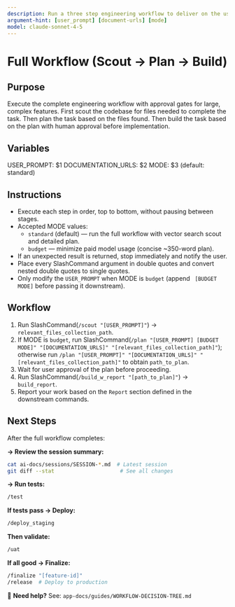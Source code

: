 ```yaml
---
description: Run a three step engineering workflow to deliver on the user_prompt
argument-hint: [user_prompt] [document-urls] [mode]
model: claude-sonnet-4-5
---
```


# Full Workflow (Scout → Plan → Build)

## Purpose
Execute the complete engineering workflow with approval gates for large, complex features.
First scout the codebase for files needed to complete the task.
Then plan the task based on the files found.
Then build the task based on the plan with human approval before implementation.

## Variables
USER_PROMPT: $1
DOCUMENTATION_URLS: $2
MODE: $3 (default: standard)

## Instructions
- Execute each step in order, top to bottom, without pausing between stages.
- Accepted MODE values:
  - `standard` (default) — run the full workflow with vector search scout and detailed plan.
  - `budget` — minimize paid model usage (concise ~350-word plan).
- If an unexpected result is returned, stop immediately and notify the user.
- Place every SlashCommand argument in double quotes and convert nested double quotes to single quotes.
- Only modify the `USER_PROMPT` when MODE is `budget` (append ` [BUDGET MODE]` before passing it downstream).

## Workflow
1. Run SlashCommand(`/scout "[USER_PROMPT]"`) -> `relevant_files_collection_path`.
2. If MODE is `budget`, run SlashCommand(`/plan "[USER_PROMPT] [BUDGET MODE]" "[DOCUMENTATION_URLS]" "[relevant_files_collection_path]"`); otherwise run `/plan "[USER_PROMPT]" "[DOCUMENTATION_URLS]" "[relevant_files_collection_path]"` to obtain `path_to_plan`.
3. Wait for user approval of the plan before proceeding.
4. Run SlashCommand(`/build_w_report "[path_to_plan]"`) -> `build_report`.
5. Report your work based on the `Report` section defined in the downstream commands.

## Next Steps
After the full workflow completes:

**→ Review the session summary:**
```bash
cat ai-docs/sessions/SESSION-*.md  # Latest session
git diff --stat                     # See all changes
```

**→ Run tests:**
```bash
/test
```

**If tests pass → Deploy:**
```bash
/deploy_staging
```

**Then validate:**
```bash
/uat
```

**If all good → Finalize:**
```bash
/finalize "[feature-id]"
/release  # Deploy to production
```

📖 **Need help?** See: `app-docs/guides/WORKFLOW-DECISION-TREE.md`
